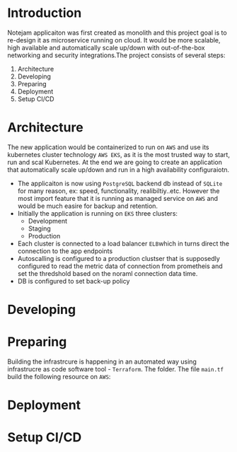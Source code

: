 # Introduction #
Notejam applicaiton was first created as monolith and this project goal is to re-design it as microservice running on cloud. It would be more scalable, high available and automatically scale up/down with out-of-the-box networking and security integrations.The project consists of several steps:
1. Architecture
2. Developing
3. Preparing
4. Deployment
5. Setup CI/CD
# Architecture #
The new application would be containerized to run on `AWS` and use its kubernetes cluster technology `AWS EKS`, as it is the most trusted way to start, run and scal Kubernetes. At the end we are going to create an application that automatically scale up/down and run in a high availability configuraiotn.
* The applicaiton is now using `PostgreSQL` backend db instead  of `SQLite` for many reason, ex: speed, functionality, realibiltiy..etc. However the most import feature that it is running as managed service on `AWS` and would be much easire for backup and retention.
* Initially the application is running on `EKS` three clusters:
    - Development
    - Staging
    - Production
* Each cluster is connected to a load balancer `ELB`which in turns direct the connection to the app endpoints
* Autoscalling is configured to a production clustser that is supposedly configured to read the metric data of connection from prometheis and set the thredshold based on the noraml connection data time.
* DB is configured to set back-up policy 
# Developing #
# Preparing #
Building the infrastrcure is happening in an automated way using infrastrucre as code software tool - `Terraform`. The folder. The file `main.tf` build the following resource on `AWS`:
# Deployment #
# Setup CI/CD #


